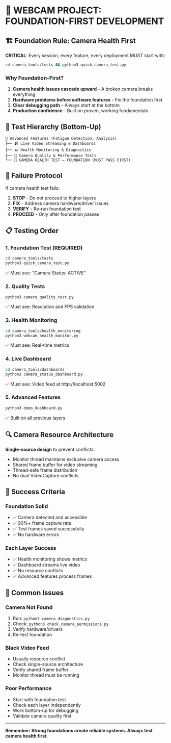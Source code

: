 # 🎯 WEBCAM PROJECT: FOUNDATION-FIRST DEVELOPMENT

## 🏗️ Foundation Rule: Camera Health First

**CRITICAL**: Every session, every feature, every deployment MUST start with:

```bash
cd camera_tools/tests && python3 quick_camera_test.py
```

### Why Foundation-First?

1. **Camera health issues cascade upward** - A broken camera breaks everything
2. **Hardware problems before software features** - Fix the foundation first
3. **Clear debugging path** - Always start at the bottom
4. **Production confidence** - Built on proven, working fundamentals

## 🧪 Test Hierarchy (Bottom-Up)

```
🏢 Advanced Features (Fatigue Detection, Analysis)
├── 📹 Live Video Streaming & Dashboards  
├── 📊 Health Monitoring & Diagnostics
├── 🔧 Camera Quality & Performance Tests
└── 🎯 CAMERA HEALTH TEST ← FOUNDATION (MUST PASS FIRST)
```

## 🛑 Failure Protocol

If camera health test fails:
1. **STOP** - Do not proceed to higher layers
2. **FIX** - Address camera hardware/driver issues
3. **VERIFY** - Re-run foundation test
4. **PROCEED** - Only after foundation passes

## 📋 Testing Order

### 1. Foundation Test (REQUIRED)
```bash
cd camera_tools/tests
python3 quick_camera_test.py
```
✅ Must see: "Camera Status: ACTIVE"

### 2. Quality Tests
```bash
python3 camera_quality_test.py
```
✅ Must see: Resolution and FPS validation

### 3. Health Monitoring
```bash
cd camera_tools/health_monitoring
python3 webcam_health_monitor.py
```
✅ Must see: Real-time metrics

### 4. Live Dashboard
```bash
cd camera_tools/dashboards
python3 camera_status_dashboard.py
```
✅ Must see: Video feed at http://localhost:5002

### 5. Advanced Features
```bash
python3 demo_dashboard.py
```
✅ Built on all previous layers

## 🔍 Camera Resource Architecture

**Single-source design** to prevent conflicts:
- Monitor thread maintains exclusive camera access
- Shared frame buffer for video streaming
- Thread-safe frame distribution
- No dual VideoCapture conflicts

## 🎯 Success Criteria

### Foundation Solid
- ✅ Camera detected and accessible
- ✅ 90%+ frame capture rate
- ✅ Test frames saved successfully
- ✅ No hardware errors

### Each Layer Success
- ✅ Health monitoring shows metrics
- ✅ Dashboard streams live video
- ✅ No resource conflicts
- ✅ Advanced features process frames

## 🚨 Common Issues

### Camera Not Found
1. Run: `python3 camera_diagnostics.py`
2. Check: `python3 check_camera_permissions.py`
3. Verify hardware/drivers
4. Re-test foundation

### Black Video Feed
- Usually resource conflict
- Check single-source architecture
- Verify shared frame buffer
- Monitor thread must be running

### Poor Performance
- Start with foundation test
- Check each layer independently
- Work bottom-up for debugging
- Validate camera quality first

---

**Remember: Strong foundations create reliable systems. Always test camera health first.**